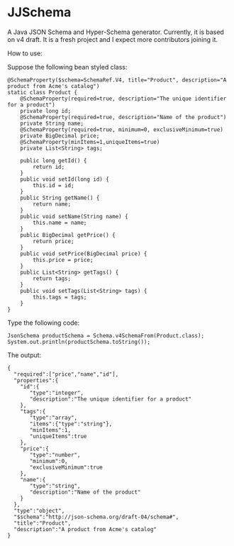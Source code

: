 JJSchema
===============

A Java JSON Schema and Hyper-Schema generator.
Currently, it is based on v4 draft.
It is a fresh project and I expect more contributors joining it.

How to use:

Suppose the following bean styled class:

    @SchemaProperty($schema=SchemaRef.V4, title="Product", description="A product from Acme's catalog")
    static class Product {
    	@SchemaProperty(required=true, description="The unique identifier for a product")
    	private long id;
    	@SchemaProperty(required=true, description="Name of the product")
    	private String name;
    	@SchemaProperty(required=true, minimum=0, exclusiveMinimum=true)
    	private BigDecimal price;
    	@SchemaProperty(minItems=1,uniqueItems=true)
    	private List<String> tags;
    	
    	public long getId() {
    		return id;
    	}
    	public void setId(long id) {
    		this.id = id;
    	}
    	public String getName() {
    		return name;
    	}	
    	public void setName(String name) {
    		this.name = name;
    	}
    	public BigDecimal getPrice() {
    		return price;
    	}
    	public void setPrice(BigDecimal price) {
    		this.price = price;
    	}
    	public List<String> getTags() {
    		return tags;
    	}
    	public void setTags(List<String> tags) {
    		this.tags = tags;
    	}
    }

Type the following code:

    JsonSchema productSchema = Schema.v4SchemaFrom(Product.class);
    System.out.println(productSchema.toString());


The output:

    {
      "required":["price","name","id"],
      "properties":{
        "id":{
           "type":"integer",
           "description":"The unique identifier for a product"
        },
        "tags":{
           "type":"array",
           "items":{"type":"string"},
           "minItems":1,
           "uniqueItems":true
        },
        "price":{
           "type":"number",
           "minimum":0,
           "exclusiveMinimum":true
        },
        "name":{
           "type":"string",
           "description":"Name of the product"
        }
      },
      "type":"object",
      "$schema":"http://json-schema.org/draft-04/schema#",
      "title":"Product",
      "description":"A product from Acme's catalog"
    }
